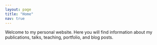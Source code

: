 ```yaml
---
layout: page
title: "Home"
nav: true
---
```


Welcome to my personal website. Here you will find information about my publications, talks, teaching, portfolio, and blog posts.
